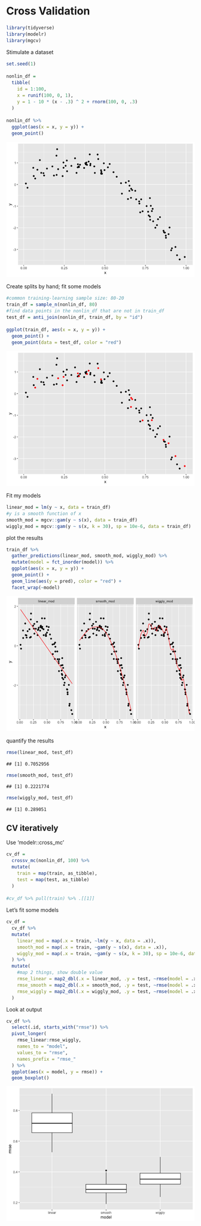 Cross Validation
================

``` r
library(tidyverse)
library(modelr)
library(mgcv)
```

Stimulate a dataset

``` r
set.seed(1)

nonlin_df = 
  tibble(
    id = 1:100,
    x = runif(100, 0, 1),
    y = 1 - 10 * (x - .3) ^ 2 + rnorm(100, 0, .3)
  )

nonlin_df %>% 
  ggplot(aes(x = x, y = y)) + 
  geom_point()
```

![](cross-validation_files/figure-gfm/unnamed-chunk-1-1.png)<!-- -->

Create splits by hand; fit some models

``` r
#common training-learning sample size: 80-20
train_df = sample_n(nonlin_df, 80)
#find data points in the nonlin_df that are not in train_df
test_df = anti_join(nonlin_df, train_df, by = "id")

ggplot(train_df, aes(x = x, y = y)) + 
  geom_point() + 
  geom_point(data = test_df, color = "red")
```

![](cross-validation_files/figure-gfm/unnamed-chunk-2-1.png)<!-- -->

Fit my models

``` r
linear_mod = lm(y ~ x, data = train_df)
#y is a smooth function of x
smooth_mod = mgcv::gam(y ~ s(x), data = train_df)
wiggly_mod = mgcv::gam(y ~ s(x, k = 30), sp = 10e-6, data = train_df)
```

plot the results

``` r
train_df %>% 
  gather_predictions(linear_mod, smooth_mod, wiggly_mod) %>% 
  mutate(model = fct_inorder(model)) %>% 
  ggplot(aes(x = x, y = y)) + 
  geom_point() + 
  geom_line(aes(y = pred), color = "red") + 
  facet_wrap(~model)
```

![](cross-validation_files/figure-gfm/unnamed-chunk-4-1.png)<!-- -->

quantify the results

``` r
rmse(linear_mod, test_df)
```

    ## [1] 0.7052956

``` r
rmse(smooth_mod, test_df)
```

    ## [1] 0.2221774

``` r
rmse(wiggly_mod, test_df)
```

    ## [1] 0.289051

## CV iteratively

Use ‘modelr::cross_mc’

``` r
cv_df = 
  crossv_mc(nonlin_df, 100) %>% 
  mutate(
    train = map(train, as_tibble),
    test = map(test, as_tibble)
  )

#cv_df %>% pull(train) %>% .[[1]]
```

Let’s fit some models

``` r
cv_df = 
  cv_df %>% 
  mutate(
    linear_mod = map(.x = train, ~lm(y ~ x, data = .x)),
    smooth_mod = map(.x = train, ~gam(y ~ s(x), data = .x)),
    wiggly_mod = map(.x = train, ~gam(y ~ s(x, k = 30), sp = 10e-6, data = .x))
  ) %>% 
  mutate(
    #map 2 things, show double value
    rmse_linear = map2_dbl(.x = linear_mod, .y = test, ~rmse(model = .x, data = .y )),
    rmse_smooth = map2_dbl(.x = smooth_mod, .y = test, ~rmse(model = .x, data = .y )),
    rmse_wiggly = map2_dbl(.x = wiggly_mod, .y = test, ~rmse(model = .x, data = .y ))
  )
```

Look at output

``` r
cv_df %>% 
  select(.id, starts_with("rmse")) %>% 
  pivot_longer(
    rmse_linear:rmse_wiggly,
    names_to = "model",
    values_to = "rmse",
    names_prefix = "rmse_"
  ) %>% 
  ggplot(aes(x = model, y = rmse)) +
  geom_boxplot()
```

![](cross-validation_files/figure-gfm/unnamed-chunk-8-1.png)<!-- -->
